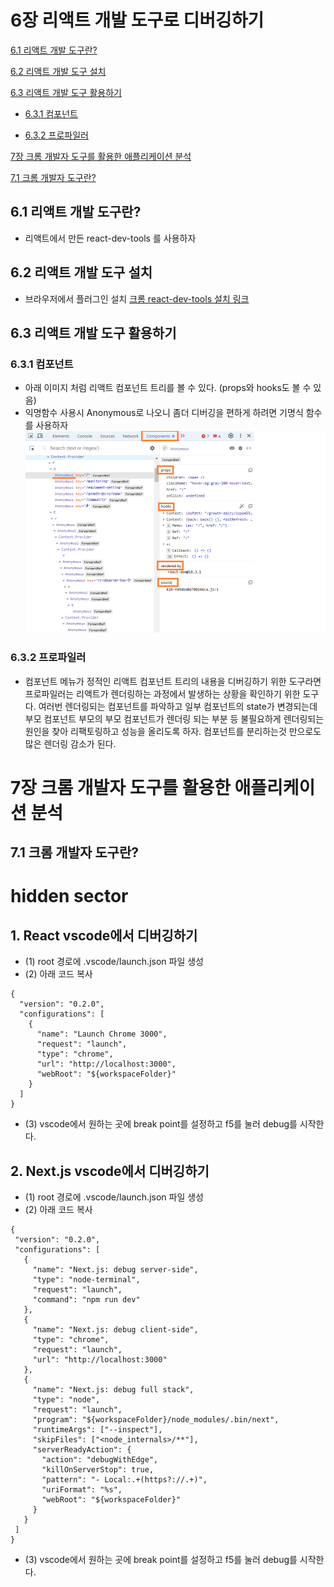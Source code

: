 # 6장 리액트 개발 도구로 디버깅하기

[6.1 리액트 개발 도구란?](#61-리액트-개발-도구란)

[6.2 리액트 개발 도구 설치](#62-리액트-개발-도구-설치)

[6.3 리액트 개발 도구 활용하기](#63-리액트-개발-도구-활용하기)

- [6.3.1 컴포넌트](#631-컴포넌트)

- [6.3.2 프로파일러](#632-프로파일러)

[7장 크롬 개발자 도구를 활용한 애플리케이션 분석](#7장-크롬-개발자-도구를-활용한-애플리케이션-분석)

[7.1 크롬 개발자 도구란?](#71-크롬-개발자-도구란)

## 6.1 리액트 개발 도구란?

- 리액트에서 만든 react-dev-tools 를 사용하자

## 6.2 리액트 개발 도구 설치

- 브라우저에서 플러그인 설치 [크롬 react-dev-tools 설치 링크](https://chromewebstore.google.com/detail/react-developer-tools/fmkadmapgofadopljbjfkapdkoienihi?hl=ko&utm_source=ext_sidebar)

## 6.3 리액트 개발 도구 활용하기

### 6.3.1 컴포넌트

- 아래 이미지 처럼 리액트 컴포넌트 트리를 볼 수 있다. (props와 hooks도 볼 수 있음)
- 익명함수 사용시 Anonymous로 나오니 좀더 디버깅을 편하게 하려면 기명식 함수를 사용하자
  <img src="./images/디버깅.png">

### 6.3.2 프로파일러

- 컴포넌트 메뉴가 정적인 리액트 컴포넌트 트리의 내용을 디버깅하기 위한 도구라면 프로파일러는 리액트가 렌더링하는 과정에서 발생하는 상황을 확인하기 위한 도구다. 여러번 렌더링되는 컴포넌트를 파악하고 일부 컴포넌트의 state가 변경되는데 부모 컴포넌트 부모의 부모 컴포넌트가 렌더링 되는 부분 등 불필요하게 렌더링되는 원인을 찾아 리팩토링하고 성능을 올리도록 하자.
  컴포넌트를 분리하는것 만으로도 많은 렌더링 감소가 된다.

# 7장 크롬 개발자 도구를 활용한 애플리케이션 분석

## 7.1 크롬 개발자 도구란?

# hidden sector

## 1. React vscode에서 디버깅하기

- (1) root 경로에 .vscode/launch.json 파일 생성
- (2) 아래 코드 복사

```
{
  "version": "0.2.0",
  "configurations": [
    {
      "name": "Launch Chrome 3000",
      "request": "launch",
      "type": "chrome",
      "url": "http://localhost:3000",
      "webRoot": "${workspaceFolder}"
    }
  ]
}
```

- (3) vscode에서 원하는 곳에 break point를 설정하고 f5를 눌러 debug를 시작한다.

## 2. Next.js vscode에서 디버깅하기

- (1) root 경로에 .vscode/launch.json 파일 생성
- (2) 아래 코드 복사

```
{
 "version": "0.2.0",
 "configurations": [
   {
     "name": "Next.js: debug server-side",
     "type": "node-terminal",
     "request": "launch",
     "command": "npm run dev"
   },
   {
     "name": "Next.js: debug client-side",
     "type": "chrome",
     "request": "launch",
     "url": "http://localhost:3000"
   },
   {
     "name": "Next.js: debug full stack",
     "type": "node",
     "request": "launch",
     "program": "${workspaceFolder}/node_modules/.bin/next",
     "runtimeArgs": ["--inspect"],
     "skipFiles": ["<node_internals>/**"],
     "serverReadyAction": {
       "action": "debugWithEdge",
       "killOnServerStop": true,
       "pattern": "- Local:.+(https?://.+)",
       "uriFormat": "%s",
       "webRoot": "${workspaceFolder}"
     }
   }
 ]
}
```

- (3) vscode에서 원하는 곳에 break point를 설정하고 f5를 눌러 debug를 시작한다.
